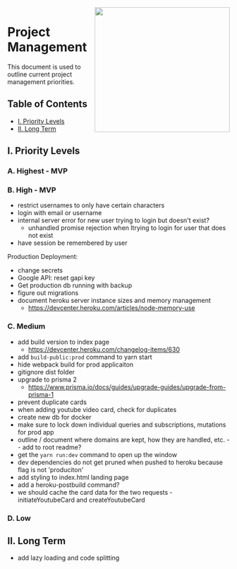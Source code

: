 <img align="right" width="306" height="282" src="https://github.com/jimmy-e/mybord-server/blob/master/etc/assets/projectManagement.jpg">

# Project Management

This document is used to outline current project management priorities.

## Table of Contents

* [I. Priority Levels](#i-priority-levels)   
* [II. Long Term](#ii-long-term)   

## I. Priority Levels

### A. Highest - MVP

### B. High - MVP

* restrict usernames to only have certain characters
* login with email or username
* internal server error for new user trying to login but doesn't exist?
  - unhandled promise rejection when ltrying to login for user that does not exist
* have session be remembered by user

Production Deployment:

* change secrets
* Google API: reset gapi key
* Get production db running with backup
* figure out migrations
* document heroku server instance sizes and memory management
  * https://devcenter.heroku.com/articles/node-memory-use

### C. Medium

* add build version to index page  
  *  https://devcenter.heroku.com/changelog-items/630 
* add `build-public:prod` command to yarn start
* hide webpack build for prod applicaiton
* gitignore dist folder
* upgrade to prisma 2
  * https://www.prisma.io/docs/guides/upgrade-guides/upgrade-from-prisma-1
* prevent duplicate cards
* when adding youtube video card, check for duplicates
* create new db for docker
* make sure to lock down individual queries and subscriptions, mutations for prod app
* outline / document where domains are kept, how they are handled, etc. -- add to root readme?
* get the `yarn run:dev` command to open up the window
* dev dependencies do not get pruned when pushed to heroku because flag is not 'produciton'
* add styling to index.html landing page
* add a heroku-postbuild command?
* we should cache the card data for the two requests - initiateYoutubeCard and createYoutubeCard

### D. Low

## II. Long Term  

* add lazy loading and code splitting
